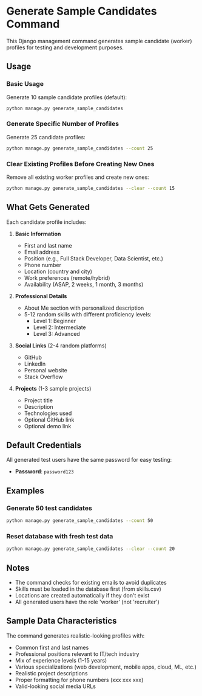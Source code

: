 # Generate Sample Candidates Command

This Django management command generates sample candidate (worker) profiles for testing and development purposes.

## Usage

### Basic Usage
Generate 10 sample candidate profiles (default):
```bash
python manage.py generate_sample_candidates
```

### Generate Specific Number of Profiles
Generate 25 candidate profiles:
```bash
python manage.py generate_sample_candidates --count 25
```

### Clear Existing Profiles Before Creating New Ones
Remove all existing worker profiles and create new ones:
```bash
python manage.py generate_sample_candidates --clear --count 15
```

## What Gets Generated

Each candidate profile includes:

1. **Basic Information**
   - First and last name
   - Email address
   - Position (e.g., Full Stack Developer, Data Scientist, etc.)
   - Phone number
   - Location (country and city)
   - Work preferences (remote/hybrid)
   - Availability (ASAP, 2 weeks, 1 month, 3 months)

2. **Professional Details**
   - About Me section with personalized description
   - 5-12 random skills with different proficiency levels:
     - Level 1: Beginner
     - Level 2: Intermediate  
     - Level 3: Advanced

3. **Social Links** (2-4 random platforms)
   - GitHub
   - LinkedIn
   - Personal website
   - Stack Overflow

4. **Projects** (1-3 sample projects)
   - Project title
   - Description
   - Technologies used
   - Optional GitHub link
   - Optional demo link

## Default Credentials

All generated test users have the same password for easy testing:
- **Password**: `password123`

## Examples

### Generate 50 test candidates
```bash
python manage.py generate_sample_candidates --count 50
```

### Reset database with fresh test data
```bash
python manage.py generate_sample_candidates --clear --count 20
```

## Notes

- The command checks for existing emails to avoid duplicates
- Skills must be loaded in the database first (from skills.csv)
- Locations are created automatically if they don't exist
- All generated users have the role 'worker' (not 'recruiter')

## Sample Data Characteristics

The command generates realistic-looking profiles with:
- Common first and last names
- Professional positions relevant to IT/tech industry
- Mix of experience levels (1-15 years)
- Various specializations (web development, mobile apps, cloud, ML, etc.)
- Realistic project descriptions
- Proper formatting for phone numbers (xxx xxx xxx)
- Valid-looking social media URLs

